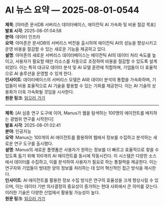 # AI 뉴스 요약 — 2025-08-01-0544

**제목**: [아마존 문서DB 서버리스 데이터베이스, 에이전틱 AI 가속화 및 비용 절감 목표]  
**발표 시각**: 2025-08-01 04:58  
**분야**: 데이터 인프라  
**요약**: 아마존은 문서DB의 서버리스 버전을 출시하여 에이전틱 AI의 성능을 향상시키고 운영 비용을 절감할 수 있는 새로운 기능을 제공하고 있다.  
**설명**: 아마존의 새로운 서버리스 데이터베이스는 에이전틱 AI의 데이터 처리 속도를 높이고, 사용자가 필요할 때만 리소스를 자동으로 조정하여 비용을 절감할 수 있도록 설계되었다. 이는 특히 대규모 데이터 분석 및 AI 모델 훈련에 적합하며, 기업들이 더 효율적으로 AI 솔루션을 운영할 수 있게 한다.  
**인사이트**: 데이터베이스의 서버리스 모델은 AI와 데이터 분석의 통합을 가속화하며, 기업들이 비용 효율적으로 AI 기술을 활용할 수 있는 기회를 제공한다. 이는 AI 기술의 상용화가 더욱 가속화될 것임을 시사한다.  
**원문 링크**: [읽으러 가기](https://venturebeat.com/data-infrastructure/amazon-documentdb-serverless-database-looks-to-accelerate-agentic-ai-cut-costs/)

---

**제목**: [AI 심층 연구 도구에 이어, Manus가 웹을 탐색하는 100명의 에이전트를 배치하는 광범위 연구를 시작한다]  
**발표 시각**: 2025-08-01 02:41  
**분야**: 인공지능  
**요약**: Manus는 100개의 AI 에이전트를 활용하여 웹에서 정보를 수집하고 분석하는 새로운 연구 도구를 출시했다.  
**설명**: Manus의 새로운 플랫폼은 사용자가 원하는 정보를 더 빠르고 효율적으로 찾을 수 있도록 돕기 위해 100개의 AI 에이전트를 동시에 작동시킨다. 이 시스템은 다양한 소스에서 데이터를 수집하고, 이를 분석하여 사용자가 필요로 하는 통찰력을 제공한다. 이는 연구자와 기업들이 방대한 양의 정보를 처리하는 데 있어 혁신적인 접근 방식을 제시한다.  
**인사이트**: AI 에이전트를 활용한 정보 수집 방식은 연구의 효율성을 크게 향상시킬 수 있으며, 이는 데이터 기반 의사결정의 중요성이 증가하는 현대 사회에서 큰 의미를 갖는다. 이러한 기술은 다양한 산업에서 활용될 가능성이 높다.  
**원문 링크**: [읽으러 가기](https://venturebeat.com/ai/youve-heard-of-ai-deep-research-tools-now-manus-is-launching-wide-research-that-spins-up-100-agents-to-scour-the-web-for-you/)